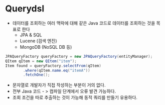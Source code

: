 # Querydsl
- 데이터를 조회하는 여러 맥락에 대해 같은 Java 코드로 데이터를 조회하는 것을 목표로 한다
  - JPA & SQL
  - Lucene (검색 엔진)
  - MongoDB (NoSQL DB 등)

```java
JPAQueryFactory queryFactory = new JPAQueryFactory(entityManager);
QItem qItem = new QItem("item");
Item found = queryFactory.selectFrom(qItem)
        .where(qItem.name.eq("itemA"))
        .fetchOne();
```
- 문자열로 개발자가 직접 작성하는 부분이 거의 없다.
- 전부 Java 코드 - > 컴파일 단계에서 오류 발견 가능하다.
- 조회 조건을 따로 추출하는 것이 가능해 동적 쿼리를 만들기 유용하다.




